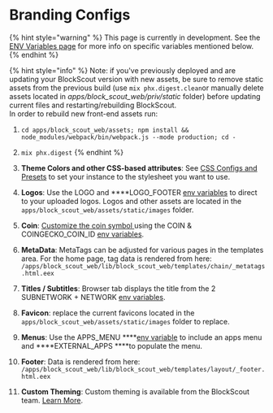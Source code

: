 # Branding Configs

{% hint style="warning" %}
This page is currently in development. See the [ENV Variables page](../information-and-settings/env-variables.md) for more info on specific variables mentioned below.
{% endhint %}

{% hint style="info" %}
Note: if you've previously deployed and are updating your BlockScout version with new assets, be sure to remove static assets from the previous build \(use `mix phx.digest.clean`or manually delete assets located in _apps/block\_scout\_web/priv/static_ folder\) before updating current files and restarting/rebuilding BlockScout.   
In order to rebuild new front-end assets run:

1. `cd apps/block_scout_web/assets; npm install && node_modules/webpack/bin/webpack.js --mode production; cd -`
2. `mix phx.digest`
{% endhint %}

1. **Theme Colors and other CSS-based attributes**: See [CSS Configs and Presets](css-configuration-and-presets.md) to set your instance to the stylesheet you want to use.
2. **Logos**: Use the LOGO and ****LOGO\_FOOTER [env variables](../information-and-settings/env-variables.md) to direct to your uploaded logos. Logos and other assets are located in the `apps/block_scout_web/assets/static/images` folder.
3. **Coin**: [Customize the coin symbol ](../../for-users/faqs/how-can-i-customize-the-coin-symbol.md)using the COIN  & COINGECKO\_COIN\_ID [env variables](../information-and-settings/env-variables.md).
4. **MetaData**: MetaTags can be adjusted for various pages in the templates area. For the home page, tag data is rendered from here: `/apps/block_scout_web/lib/block_scout_web/templates/chain/_metatags.html.eex`
5. **Titles / Subtitles**: Browser tab displays the title from the 2 SUBNETWORK + NETWORK [env variables](../information-and-settings/env-variables.md).
6. **Favicon**: replace the current favicons located in the `apps/block_scout_web/assets/static/images` folder to replace.
7. **Menus**: Use the APPS\_MENU ****[env variable](../information-and-settings/env-variables.md) to include an apps menu and ****EXTERNAL\_APPS ****to populate the menu.
8. **Footer**: Data is rendered from here: `/apps/block_scout_web/lib/block_scout_web/templates/layout/_footer.html.eex`
9. **Custom Theming**: Custom theming is available from the BlockScout team. [Learn More](../../for-projects/premium-features/custom-branded-themes.md).







